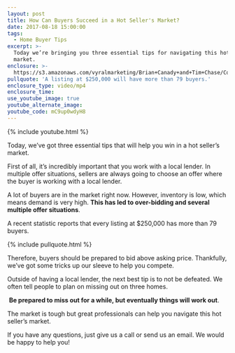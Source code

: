 ```yaml
---
layout: post
title: How Can Buyers Succeed in a Hot Seller's Market?
date: 2017-08-18 15:00:00
tags:
  - Home Buyer Tips
excerpt: >-
  Today we’re bringing you three essential tips for navigating this hot seller’s
  market.
enclosure: >-
  https://s3.amazonaws.com/vyralmarketing/Brian+Canady+and+Tim+Chase/Colorado+Springs+Real+Estate+How+To+Win+New+Logo.mp4
pullquote: 'A listing at $250,000 will have more than 79 buyers.'
enclosure_type: video/mp4
enclosure_time:
use_youtube_image: true
youtube_alternate_image:
youtube_code: mC9up0wdyH8
---
```



{% include youtube.html %}

Today, we’ve got three essential tips that will help you win in a hot seller’s market.

First of all, it’s incredibly important that you work with a local lender. In multiple offer situations, sellers are always going to choose an offer where the buyer is working with a local lender.

A lot of buyers are in the market right now. However, inventory is low, which means demand is very high. **This has led to over-bidding and several multiple offer situations**.

A recent statistic reports that every listing at $250,000 has more than 79 buyers.

{% include pullquote.html %}

Therefore, buyers should be prepared to bid above asking price. Thankfully, we’ve got some tricks up our sleeve to help you compete.

Outside of having a local lender, the next best tip is to not be defeated. We often tell people to plan on missing out on three homes.

 **Be prepared to miss out for a while, but eventually things will work out**.

The market is tough but great professionals can help you navigate this hot seller’s market.

If you have any questions, just give us a call or send us an email. We would be happy to help you!